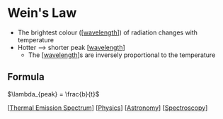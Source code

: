 # Wein's Law

- The brightest colour ([[wavelength]]) of radiation changes with temperature
- Hotter --> shorter peak [[wavelength]]
  - The [[wavelength]]s are inversely proportional to the temperature

## Formula

$\lambda_{peak} = \frac{b}{t}$

[[Thermal Emission Spectrum]] [[Physics]] [[Astronomy]] [[Spectroscopy]]

[//begin]: # "Autogenerated link references for markdown compatibility"
[wavelength]: wavelength "Wavelength"
[Thermal Emission Spectrum]: thermal-emission-spectrum "Thermal Emission Spectrum"
[Physics]: physics "Physics"
[Astronomy]: astronomy "Astronomy"
[Spectroscopy]: spectroscopy "Spectroscopy"
[//end]: # "Autogenerated link references"